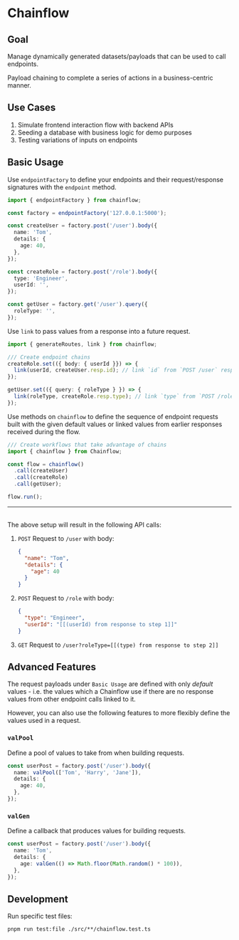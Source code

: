 # Chainflow

## Goal

Manage dynamically generated datasets/payloads that can be used to call endpoints.

Payload chaining to complete a series of actions in a business-centric manner.

## Use Cases

1. Simulate frontend interaction flow with backend APIs
2. Seeding a database with business logic for demo purposes
3. Testing variations of inputs on endpoints

## Basic Usage

Use `endpointFactory` to define your endpoints and their request/response signatures with the `endpoint` method.

```typescript
import { endpointFactory } from chainflow;

const factory = endpointFactory('127.0.0.1:5000');

const createUser = factory.post('/user').body({
  name: 'Tom',
  details: {
    age: 40,
  },
});

const createRole = factory.post('/role').body({
  type: 'Engineer',
  userId: '',
});

const getUser = factory.get('/user').query({
  roleType: '',
});
```

Use `link` to pass values from a response into a future request.

```typescript
import { generateRoutes, link } from chainflow;

/// Create endpoint chains
createRole.set(({ body: { userId }}) => {
  link(userId, createUser.resp.id); // link `id` from `POST /user` response to `userId`
});

getUser.set(({ query: { roleType } }) => {
  link(roleType, createRole.resp.type); // link `type` from `POST /role` response to `roleType`
});
```

Use methods on `chainflow` to define the sequence of endpoint requests built with the given default values or linked values from earlier responses received during the flow.

```typescript
/// Create workflows that take advantage of chains
import { chainflow } from Chainflow;

const flow = chainflow()
  .call(createUser)
  .call(createRole)
  .call(getUser);

flow.run();
```

---

\
The above setup will result in the following API calls:

1. `POST` Request to `/user` with body:

   ```json
   {
     "name": "Tom",
     "details": {
       "age": 40
     }
   }
   ```

2. `POST` Request to `/role` with body:

   ```json
   {
     "type": "Engineer",
     "userId": "[[(userId) from response to step 1]]"
   }
   ```

3. `GET` Request to `/user?roleType=[[(type) from response to step 2]]`

## Advanced Features

The request payloads under `Basic Usage` are defined with only _default_ values - i.e. the values which a Chainflow use if there are no response values from other endpoint calls linked to it.

However, you can also use the following features to more flexibly define the values used in a request.

### `valPool`

Define a pool of values to take from when building requests.

```typescript
const userPost = factory.post('/user').body({
  name: valPool(['Tom', 'Harry', 'Jane']),
  details: {
    age: 40,
  },
});
```

### `valGen`

Define a callback that produces values for building requests.

```typescript
const userPost = factory.post('/user').body({
  name: 'Tom',
  details: {
    age: valGen(() => Math.floor(Math.random() * 100)),
  },
});
```

## Development

Run specific test files:

`pnpm run test:file ./src/**/chainflow.test.ts`

